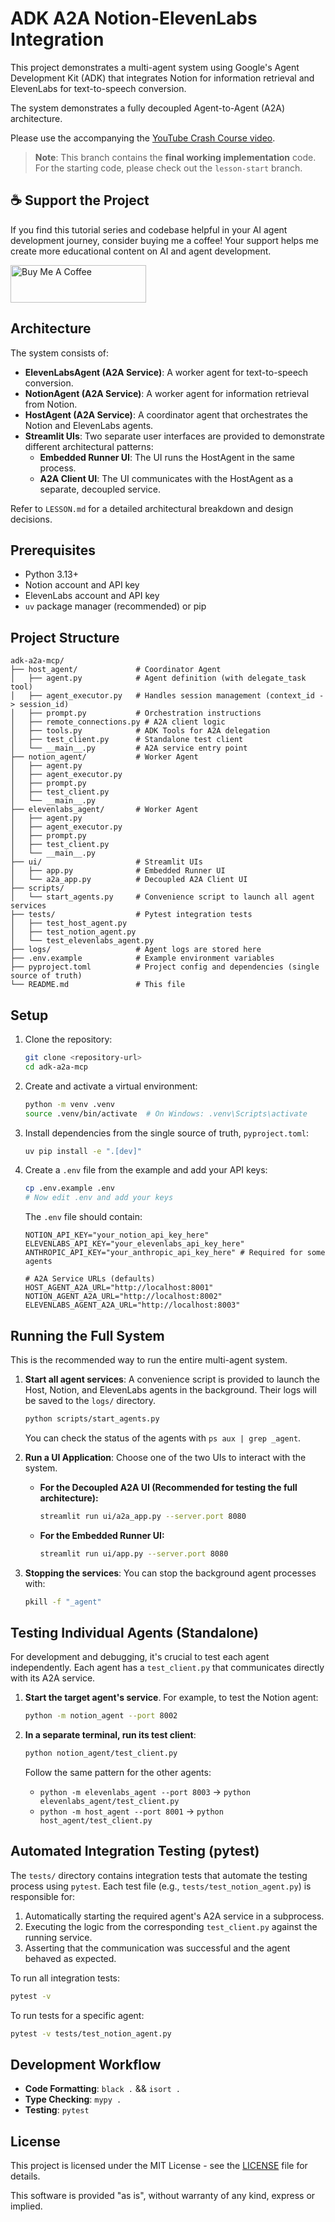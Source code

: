 # ADK A2A Notion-ElevenLabs Integration

This project demonstrates a multi-agent system using Google's Agent Development Kit (ADK) that integrates Notion for information retrieval and ElevenLabs for text-to-speech conversion.

The system demonstrates a fully decoupled Agent-to-Agent (A2A) architecture.

Please use the accompanying the [YouTube Crash Course video](https://www.youtube.com/watch?v=s6-Ofu-uu2k).

> **Note**: This branch contains the **final working implementation** code. For the starting code, please check out the `lesson-start` branch.

## ☕ Support the Project

If you find this tutorial series and codebase helpful in your AI agent development journey, consider buying me a coffee! Your support helps me create more educational content on AI and agent development.

<a href="https://buymeacoffee.com/aioriented" target="_blank">
  <img src="https://cdn.buymeacoffee.com/buttons/v2/default-yellow.png" alt="Buy Me A Coffee" style="height: 60px !important;width: 217px !important;" >
</a>

## Architecture

The system consists of:

- **ElevenLabsAgent (A2A Service)**: A worker agent for text-to-speech conversion.
- **NotionAgent (A2A Service)**: A worker agent for information retrieval from Notion.
- **HostAgent (A2A Service)**: A coordinator agent that orchestrates the Notion and ElevenLabs agents.
- **Streamlit UIs**: Two separate user interfaces are provided to demonstrate different architectural patterns:
  - **Embedded Runner UI**: The UI runs the HostAgent in the same process.
  - **A2A Client UI**: The UI communicates with the HostAgent as a separate, decoupled service.

Refer to `LESSON.md` for a detailed architectural breakdown and design decisions.

## Prerequisites

- Python 3.13+
- Notion account and API key
- ElevenLabs account and API key
- `uv` package manager (recommended) or pip

## Project Structure

```
adk-a2a-mcp/
├── host_agent/             # Coordinator Agent
│   ├── agent.py            # Agent definition (with delegate_task tool)
│   ├── agent_executor.py   # Handles session management (context_id -> session_id)
│   ├── prompt.py           # Orchestration instructions
│   ├── remote_connections.py # A2A client logic
│   ├── tools.py            # ADK Tools for A2A delegation
│   ├── test_client.py      # Standalone test client
│   └── __main__.py         # A2A service entry point
├── notion_agent/           # Worker Agent
│   ├── agent.py
│   ├── agent_executor.py
│   ├── prompt.py
│   ├── test_client.py
│   └── __main__.py
├── elevenlabs_agent/       # Worker Agent
│   ├── agent.py
│   ├── agent_executor.py
│   ├── prompt.py
│   ├── test_client.py
│   └── __main__.py
├── ui/                     # Streamlit UIs
│   ├── app.py              # Embedded Runner UI
│   └── a2a_app.py          # Decoupled A2A Client UI
├── scripts/
│   └── start_agents.py     # Convenience script to launch all agent services
├── tests/                  # Pytest integration tests
│   ├── test_host_agent.py
│   ├── test_notion_agent.py
│   └── test_elevenlabs_agent.py
├── logs/                   # Agent logs are stored here
├── .env.example            # Example environment variables
├── pyproject.toml          # Project config and dependencies (single source of truth)
└── README.md               # This file
```

## Setup

1.  Clone the repository:

    ```bash
    git clone <repository-url>
    cd adk-a2a-mcp
    ```

2.  Create and activate a virtual environment:

    ```bash
    python -m venv .venv
    source .venv/bin/activate  # On Windows: .venv\Scripts\activate
    ```

3.  Install dependencies from the single source of truth, `pyproject.toml`:

    ```bash
    uv pip install -e ".[dev]"
    ```

4.  Create a `.env` file from the example and add your API keys:

    ```bash
    cp .env.example .env
    # Now edit .env and add your keys
    ```

    The `.env` file should contain:

    ```env
    NOTION_API_KEY="your_notion_api_key_here"
    ELEVENLABS_API_KEY="your_elevenlabs_api_key_here"
    ANTHROPIC_API_KEY="your_anthropic_api_key_here" # Required for some agents

    # A2A Service URLs (defaults)
    HOST_AGENT_A2A_URL="http://localhost:8001"
    NOTION_AGENT_A2A_URL="http://localhost:8002"
    ELEVENLABS_AGENT_A2A_URL="http://localhost:8003"
    ```

## Running the Full System

This is the recommended way to run the entire multi-agent system.

1.  **Start all agent services**:
    A convenience script is provided to launch the Host, Notion, and ElevenLabs agents in the background. Their logs will be saved to the `logs/` directory.

    ```bash
    python scripts/start_agents.py
    ```

    You can check the status of the agents with `ps aux | grep _agent`.

2.  **Run a UI Application**:
    Choose one of the two UIs to interact with the system.

    - **For the Decoupled A2A UI (Recommended for testing the full architecture):**
      ```bash
      streamlit run ui/a2a_app.py --server.port 8080
      ```
    - **For the Embedded Runner UI:**
      ```bash
      streamlit run ui/app.py --server.port 8080
      ```

3.  **Stopping the services**:
    You can stop the background agent processes with:
    ```bash
    pkill -f "_agent"
    ```

## Testing Individual Agents (Standalone)

For development and debugging, it's crucial to test each agent independently. Each agent has a `test_client.py` that communicates directly with its A2A service.

1.  **Start the target agent's service**. For example, to test the Notion agent:

    ```bash
    python -m notion_agent --port 8002
    ```

2.  **In a separate terminal, run its test client**:

    ```bash
    python notion_agent/test_client.py
    ```

    Follow the same pattern for the other agents:

    - `python -m elevenlabs_agent --port 8003` -> `python elevenlabs_agent/test_client.py`
    - `python -m host_agent --port 8001` -> `python host_agent/test_client.py`

## Automated Integration Testing (pytest)

The `tests/` directory contains integration tests that automate the testing process using `pytest`. Each test file (e.g., `tests/test_notion_agent.py`) is responsible for:

1.  Automatically starting the required agent's A2A service in a subprocess.
2.  Executing the logic from the corresponding `test_client.py` against the running service.
3.  Asserting that the communication was successful and the agent behaved as expected.

To run all integration tests:

```bash
pytest -v
```

To run tests for a specific agent:

```bash
pytest -v tests/test_notion_agent.py
```

## Development Workflow

- **Code Formatting**: `black .` && `isort .`
- **Type Checking**: `mypy .`
- **Testing**: `pytest`

## License

This project is licensed under the MIT License - see the [LICENSE](LICENSE) file for details.

This software is provided "as is", without warranty of any kind, express or implied.
